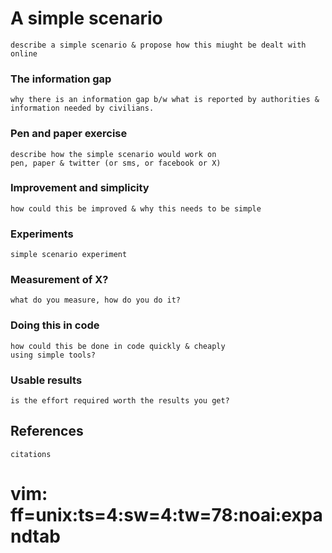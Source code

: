 # A simple scenario

    describe a simple scenario & propose how this miught be dealt with online


### The information gap

    why there is an information gap b/w what is reported by authorities & 
    information needed by civilians.


### Pen and paper exercise

    describe how the simple scenario would work on 
    pen, paper & twitter (or sms, or facebook or X)


### Improvement and simplicity

    how could this be improved & why this needs to be simple


### Experiments

    simple scenario experiment


### Measurement of X?

    what do you measure, how do you do it?


### Doing this in code

    how could this be done in code quickly & cheaply
    using simple tools?


### Usable results

    is the effort required worth the results you get?


## References

    citations


# vim: ff=unix:ts=4:sw=4:tw=78:noai:expandtab
